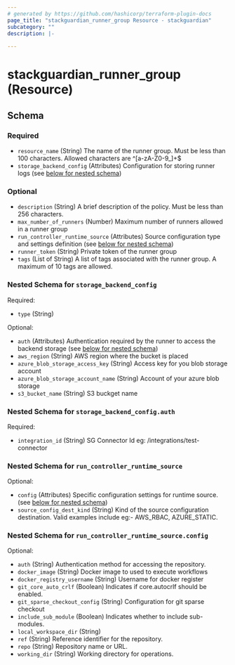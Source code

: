 ```yaml
---
# generated by https://github.com/hashicorp/terraform-plugin-docs
page_title: "stackguardian_runner_group Resource - stackguardian"
subcategory: ""
description: |-
  
---
```


# stackguardian_runner_group (Resource)





<!-- schema generated by tfplugindocs -->
## Schema

### Required

- `resource_name` (String) The name of the runner group. Must be less than 100 characters. Allowed characters are ^[a-zA-Z0-9_]+$
- `storage_backend_config` (Attributes) Configuration for storing runner logs (see [below for nested schema](#nestedatt--storage_backend_config))

### Optional

- `description` (String) A brief description of the policy. Must be less than 256 characters.
- `max_number_of_runners` (Number) Maximum number of runners allowed in a runner group
- `run_controller_runtime_source` (Attributes) Source configuration type and settings definition (see [below for nested schema](#nestedatt--run_controller_runtime_source))
- `runner_token` (String) Private token of the runner group
- `tags` (List of String) A list of tags associated with the runner group. A maximum of 10 tags are allowed.

<a id="nestedatt--storage_backend_config"></a>
### Nested Schema for `storage_backend_config`

Required:

- `type` (String)

Optional:

- `auth` (Attributes) Authentication required by the runner to access the backend storage (see [below for nested schema](#nestedatt--storage_backend_config--auth))
- `aws_region` (String) AWS region where the bucket is placed
- `azure_blob_storage_access_key` (String) Access key for you blob storage account
- `azure_blob_storage_account_name` (String) Account of your azure blob storage
- `s3_bucket_name` (String) S3 buckget name

<a id="nestedatt--storage_backend_config--auth"></a>
### Nested Schema for `storage_backend_config.auth`

Required:

- `integration_id` (String) SG Connector Id eg: /integrations/test-connector



<a id="nestedatt--run_controller_runtime_source"></a>
### Nested Schema for `run_controller_runtime_source`

Optional:

- `config` (Attributes) Specific configuration settings for runtime source. (see [below for nested schema](#nestedatt--run_controller_runtime_source--config))
- `source_config_dest_kind` (String) Kind of the source configuration destination. Valid examples include eg:- AWS_RBAC, AZURE_STATIC.

<a id="nestedatt--run_controller_runtime_source--config"></a>
### Nested Schema for `run_controller_runtime_source.config`

Optional:

- `auth` (String) Authentication method for accessing the repository.
- `docker_image` (String) Docker image to used to execute workflows
- `docker_registry_username` (String) Username for docker register
- `git_core_auto_crlf` (Boolean) Indicates if core.autocrlf should be enabled.
- `git_sparse_checkout_config` (String) Configuration for git sparse checkout
- `include_sub_module` (Boolean) Indicates whether to include sub-modules.
- `local_workspace_dir` (String)
- `ref` (String) Reference identifier for the repository.
- `repo` (String) Repository name or URL.
- `working_dir` (String) Working directory for operations.
